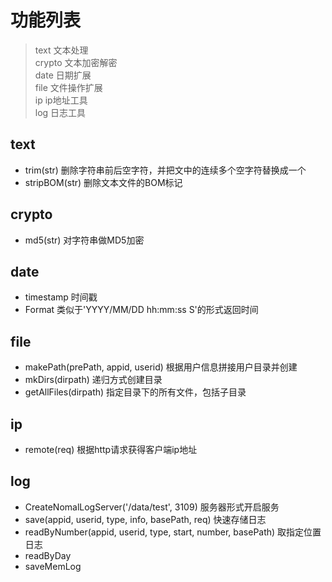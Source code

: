 # 功能列表
> text 文本处理            
> crypto 文本加密解密        
> date 日期扩展       
> file 文件操作扩展      
> ip ip地址工具          
> log 日志工具          

## text

- trim(str) 删除字符串前后空字符，并把文中的连续多个空字符替换成一个
- stripBOM(str) 删除文本文件的BOM标记

## crypto

- md5(str) 对字符串做MD5加密

## date

- timestamp 时间戳
- Format 类似于'YYYY/MM/DD hh:mm:ss S'的形式返回时间 

## file

- makePath(prePath, appid, userid) 根据用户信息拼接用户目录并创建
- mkDirs(dirpath) 递归方式创建目录
- getAllFiles(dirpath) 指定目录下的所有文件，包括子目录

## ip

- remote(req) 根据http请求获得客户端ip地址

## log

- CreateNomalLogServer('/data/test', 3109) 服务器形式开启服务
- save(appid, userid, type, info, basePath, req) 快速存储日志
- readByNumber(appid, userid, type, start, number, basePath) 取指定位置日志
- readByDay
- saveMemLog
